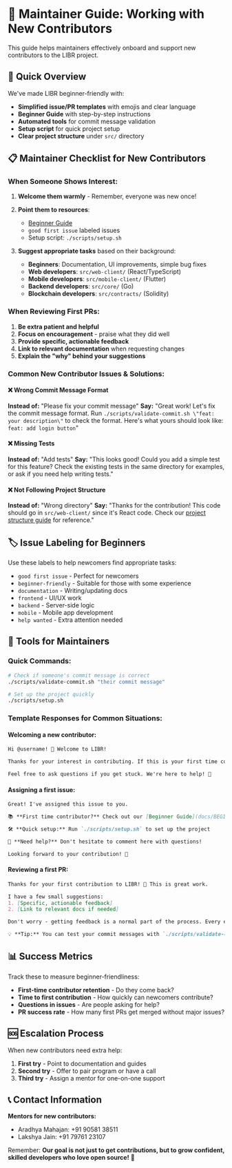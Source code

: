 # 👥 Maintainer Guide: Working with New Contributors

This guide helps maintainers effectively onboard and support new contributors to the LIBR project.

## 🎯 Quick Overview

We've made LIBR beginner-friendly with:
- **Simplified issue/PR templates** with emojis and clear language
- **Beginner Guide** with step-by-step instructions
- **Automated tools** for commit message validation
- **Setup script** for quick project setup
- **Clear project structure** under `src/` directory

## 📋 Maintainer Checklist for New Contributors

### When Someone Shows Interest:

1. **Welcome them warmly** - Remember, everyone was new once!
2. **Point them to resources**:
   - [Beginner Guide](BEGINNER_GUIDE.md)
   - `good first issue` labeled issues
   - Setup script: `./scripts/setup.sh`

3. **Suggest appropriate tasks** based on their background:
   - **Beginners**: Documentation, UI improvements, simple bug fixes
   - **Web developers**: `src/web-client/` (React/TypeScript)
   - **Mobile developers**: `src/mobile-client/` (Flutter)
   - **Backend developers**: `src/core/` (Go)
   - **Blockchain developers**: `src/contracts/` (Solidity)

### When Reviewing First PRs:

1. **Be extra patient and helpful**
2. **Focus on encouragement** - praise what they did well
3. **Provide specific, actionable feedback**
4. **Link to relevant documentation** when requesting changes
5. **Explain the "why" behind your suggestions**

### Common New Contributor Issues & Solutions:

#### ❌ Wrong Commit Message Format
**Instead of:** "Please fix your commit message"
**Say:** "Great work! Let's fix the commit message format. Run `./scripts/validate-commit.sh \"feat: your description\"` to check the format. Here's what yours should look like: `feat: add login button`"

#### ❌ Missing Tests
**Instead of:** "Add tests"
**Say:** "This looks good! Could you add a simple test for this feature? Check the existing tests in the same directory for examples, or ask if you need help writing tests."

#### ❌ Not Following Project Structure
**Instead of:** "Wrong directory"
**Say:** "Thanks for the contribution! This code should go in `src/web-client/` since it's React code. Check our [project structure guide](README.md#project-structure) for reference."

## 🏷️ Issue Labeling for Beginners

Use these labels to help newcomers find appropriate tasks:

- `good first issue` - Perfect for newcomers
- `beginner-friendly` - Suitable for those with some experience
- `documentation` - Writing/updating docs
- `frontend` - UI/UX work
- `backend` - Server-side logic
- `mobile` - Mobile app development
- `help wanted` - Extra attention needed

## 🔧 Tools for Maintainers

### Quick Commands:
```bash
# Check if someone's commit message is correct
./scripts/validate-commit.sh "their commit message"

# Set up the project quickly
./scripts/setup.sh
```

### Template Responses for Common Situations:

#### **Welcoming a new contributor:**
```markdown
Hi @username! 👋 Welcome to LIBR! 

Thanks for your interest in contributing. If this is your first time contributing to open source, check out our [Beginner Guide](docs/BEGINNER_GUIDE.md) - it has everything you need to get started.

Feel free to ask questions if you get stuck. We're here to help! 🚀
```

#### **Assigning a first issue:**
```markdown
Great! I've assigned this issue to you. 

📚 **First time contributor?** Check out our [Beginner Guide](docs/BEGINNER_GUIDE.md)

🛠️ **Quick setup:** Run `./scripts/setup.sh` to set up the project

💬 **Need help?** Don't hesitate to comment here with questions!

Looking forward to your contribution! 🎉
```

#### **Reviewing a first PR:**
```markdown
Thanks for your first contribution to LIBR! 🎉 This is great work.

I have a few small suggestions:
1. [Specific, actionable feedback]
2. [Link to relevant docs if needed]

Don't worry - getting feedback is a normal part of the process. Every expert was once a beginner! 

💡 **Tip:** You can test your commit messages with `./scripts/validate-commit.sh "your message"`
```

## 📊 Success Metrics

Track these to measure beginner-friendliness:

- **First-time contributor retention** - Do they come back?
- **Time to first contribution** - How quickly can newcomers contribute?
- **Questions in issues** - Are people asking for help?
- **PR success rate** - How many first PRs get merged without major issues?

## 🆘 Escalation Process

When new contributors need extra help:

1. **First try** - Point to documentation and guides
2. **Second try** - Offer to pair program or have a call
3. **Third try** - Assign a mentor for one-on-one support

## 📞 Contact Information

**Mentors for new contributors:**
- Aradhya Mahajan: +91 90581 38511
- Lakshya Jain: +91 79761 23107

Remember: **Our goal is not just to get contributions, but to grow confident, skilled developers who love open source!** 🌱
